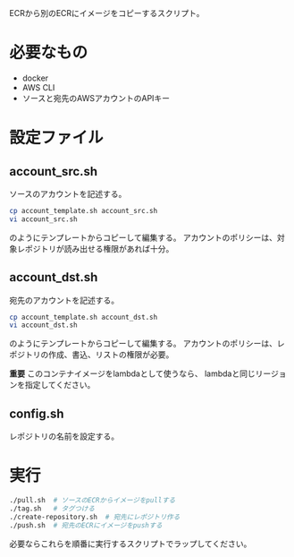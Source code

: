 ECRから別のECRにイメージをコピーするスクリプト。

# 必要なもの

- docker
- AWS CLI
- ソースと宛先のAWSアカウントのAPIキー


# 設定ファイル

## account_src.sh

ソースのアカウントを記述する。

```sh
cp account_template.sh account_src.sh
vi account_src.sh
```
のようにテンプレートからコピーして編集する。
アカウントのポリシーは、対象レポジトリが読み出せる権限があれば十分。

## account_dst.sh

宛先のアカウントを記述する。

```sh
cp account_template.sh account_dst.sh
vi account_dst.sh
```
のようにテンプレートからコピーして編集する。
アカウントのポリシーは、レポジトリの作成、書込、リストの権限が必要。

**重要**
このコンテナイメージをlambdaとして使うなら、
lambdaと同じリージョンを指定してください。

## config.sh

レポジトリの名前を設定する。


# 実行

```sh
./pull.sh  # ソースのECRからイメージをpullする
./tag.sh   # タグつける
./create-repository.sh  # 宛先にレポジトリ作る
./push.sh  # 宛先のECRにイメージをpushする
```

必要ならこれらを順番に実行するスクリプトでラップしてください。
